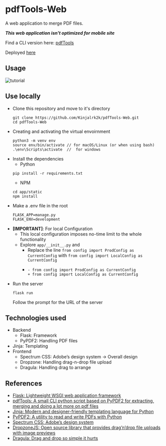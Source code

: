# pdfTools-Web

A web application to merge PDF files.

**_This web application isn't optimized for mobile site_**

Find a CLI version here: [pdfTools](https://github.com/Kinjalrk2k/pdfTools)

Deployed [here](https://pdft00ls.herokuapp.com/)

## Usage

![tutorial](/app/static/screenshots/total.gif)

## Use locally

- Clone this repository and move to it's directory
  ```shell
  git clone https://github.com/Kinjalrk2k/pdfTools-Web.git
  cd pdfTools-Web
  ```
- Creating and activating the virtual envoirnment
  ```shell
  python3 -m venv env
  source env/bin/activate // for macOS/Linux (or when using bash)
  .\env\Scripts\activate  //  for windows
  ```
- Install the dependencies
  - Python
  ```shell
  pip install -r requirements.txt
  ```
  - NPM
  ```shell
  cd app/static
  npm install
  ```
- Make a .env file in the root
  ```
  FLASK_APP=manage.py
  FLASK_ENV=development
  ```
- **[IMPORTANT]**: For local Configuration
  - This local configuration imposes no-time limit to the whole functionality
  - Explore `app/__init__.py` and
    - Replace the line `from config import ProdConfig as CurrentConfig` with `from config import LocalConfig as CurrentConfig`
    - ```shell
      - from config import ProdConfig as CurrentConfig
      + from config import LocalConfig as CurrentConfig
      ```
- Run the server
  ```shell
  flask run
  ```
  Follow the prompt for the URL of the server

## Technologies used

- Backend
  - Flask: Framework
  - PyPDF2: Handling PDF files
- Jinja: Templating
- Frontend
  - Spectrum CSS: Adobe’s design system → Overall design
  - Dropzone: Handling drag-n-drop file upload
  - Dragula: Handling drag to arrange

## References

- [Flask: Lightweight WSGI web application framework](https://flask.palletsprojects.com/en/1.1.x/)
- [pdfTools: A small CLI python script based on PyPDF2 for extracting, merging and doing a lot more on pdf files](https://github.com/Kinjalrk2k/pdfTools)
- [Jinja: Modern and designer-friendly templating language for Python](https://jinja.palletsprojects.com/en/2.11.x/)
- [PyPDF2: A utility to read and write PDFs with Python](https://pythonhosted.org/PyPDF2/)
- [Spectrum CSS: Adobe’s design system](https://opensource.adobe.com/spectrum-css/)
- [DropzoneJS: Open source library that provides drag’n’drop file uploads with image previews](https://www.dropzonejs.com/)
- [Dragula: Drag and drop so simple it hurts](https://github.com/bevacqua/dragula)
